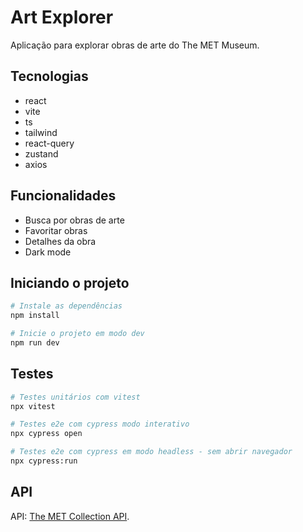 # Art Explorer

Aplicação para explorar obras de arte do The MET Museum.

## Tecnologias

- react
- vite
- ts
- tailwind
- react-query
- zustand
- axios

## Funcionalidades

- Busca por obras de arte
- Favoritar obras
- Detalhes da obra
- Dark mode

## Iniciando o projeto

```bash
# Instale as dependências
npm install

# Inicie o projeto em modo dev
npm run dev
```

## Testes

```bash
# Testes unitários com vitest
npx vitest

# Testes e2e com cypress modo interativo
npx cypress open

# Testes e2e com cypress em modo headless - sem abrir navegador
npx cypress:run

```

## API

API: [The MET Collection API](https://metmuseum.github.io/).
